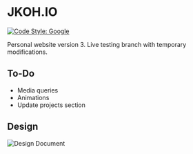 # JKOH.IO

[![Code Style: Google](https://img.shields.io/badge/code%20style-google-blueviolet.svg)](https://github.com/google/gts)

Personal website version 3. Live testing branch with temporary modifications.

## To-Do

- Media queries
- Animations
- Update projects section

## Design

![Design Document](https://live.staticflickr.com/65535/51415788823_db09c13147_o.png)
